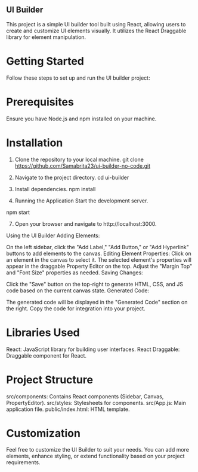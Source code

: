 ## UI Builder

This project is a simple UI builder tool built using React, allowing users to create and customize UI elements visually. It utilizes the React Draggable library for element manipulation.

# Getting Started
Follow these steps to set up and run the UI builder project:

# Prerequisites
Ensure you have Node.js and npm installed on your machine.

# Installation
1. Clone the repository to your local machine.
git clone https://github.com/Samabrita23/ui-builder-no-code.git

3. Navigate to the project directory.
 cd ui-builder

5. Install dependencies.
npm install

6. Running the Application
Start the development server.

npm start

7. Open your browser and navigate to http://localhost:3000.

   
Using the UI Builder
Adding Elements:

On the left sidebar, click the "Add Label," "Add Button," or "Add Hyperlink" buttons to add elements to the canvas.
Editing Element Properties:
Click on an element in the canvas to select it.
The selected element's properties will appear in the draggable Property Editor on the top.
Adjust the "Margin Top" and "Font Size" properties as needed.
Saving Changes:

Click the "Save" button on the top-right to generate HTML, CSS, and JS code based on the current canvas state.
Generated Code:

The generated code will be displayed in the "Generated Code" section on the right.
Copy the code for integration into your project.

# Libraries Used
React: JavaScript library for building user interfaces.
React Draggable: Draggable component for React.

# Project Structure
src/components: Contains React components (Sidebar, Canvas, PropertyEditor).
src/styles: Stylesheets for components.
src/App.js: Main application file.
public/index.html: HTML template.

# Customization
Feel free to customize the UI Builder to suit your needs. You can add more elements, enhance styling, or extend functionality based on your project requirements.

